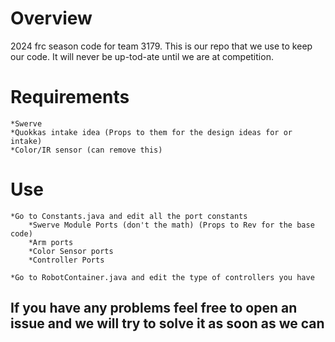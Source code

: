 # Overview
2024 frc season code for team 3179. This is our repo that we use to keep our code. It will never be up-tod-ate until we are at competition.

# Requirements
    *Swerve
    *Quokkas intake idea (Props to them for the design ideas for or intake)
    *Color/IR sensor (can remove this)

# Use
    *Go to Constants.java and edit all the port constants
        *Swerve Module Ports (don't the math) (Props to Rev for the base code)
        *Arm ports
        *Color Sensor ports
        *Controller Ports

    *Go to RobotContainer.java and edit the type of controllers you have

## If you have any problems feel free to open an issue and we will try to solve it as soon as we can